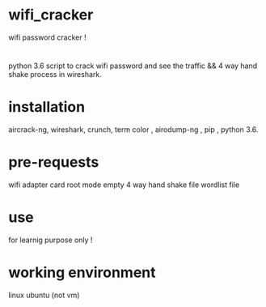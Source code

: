 # wifi_cracker

wifi password cracker !

#
python 3.6 script to crack wifi password and see the traffic && 4 way hand shake process in wireshark.

# installation

aircrack-ng,  wireshark, crunch, term color , airodump-ng , pip , python 3.6.

# pre-requests

wifi adapter card
root mode
empty 4 way hand shake file
wordlist file

# use

for learnig purpose only ! 

# working environment

linux ubuntu (not vm)

